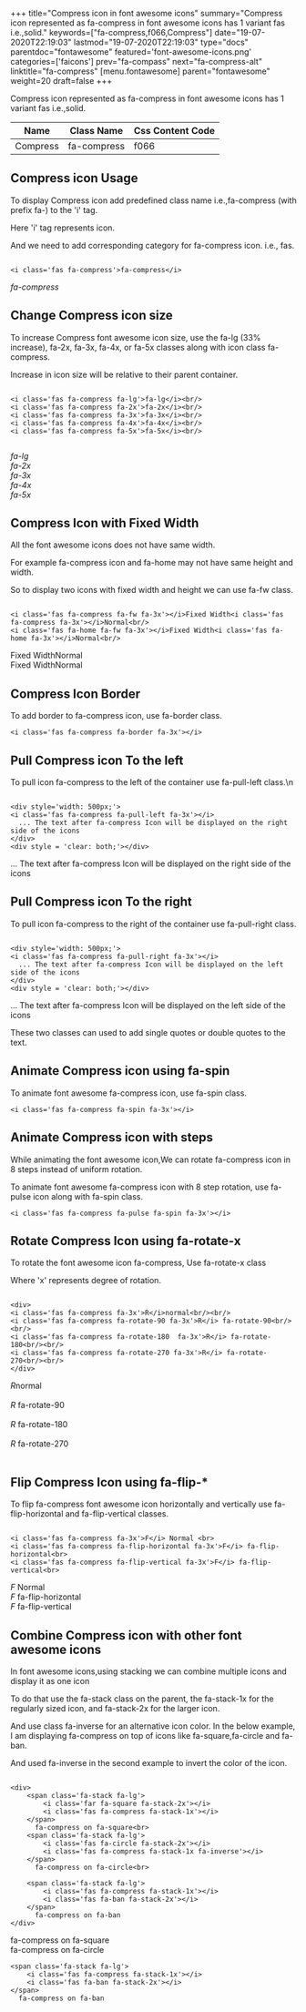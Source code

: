 +++
title="Compress icon in font awesome icons"
summary="Compress icon represented as fa-compress in font awesome icons has 1 variant fas i.e.,solid."
keywords=["fa-compress,f066,Compress"]
date="19-07-2020T22:19:03"
lastmod="19-07-2020T22:19:03"
type="docs"
parentdoc="fontawesome"
featured='font-awesome-icons.png'
categories=['faicons']
prev="fa-compass"
next="fa-compress-alt"
linktitle="fa-compress"
[menu.fontawesome]
parent="fontawesome"
weight=20
draft=false
+++


Compress icon represented as fa-compress in font awesome icons has 1 variant fas i.e.,solid.

<div class='table-responsive'><table class='table'><thead><tr><th>Name</th><th>Class Name</th><th>Css Content Code</th></tr></thead><tbody><tr><td>Compress</td><td>fa-compress</td><td>f066</td></tr></tbody></table></div>



## Compress icon Usage

To display Compress icon add predefined class name i.e.,fa-compress (with prefix fa-) to the 'i' tag.

Here 'i' tag represents icon.

And we need to add corresponding category for fa-compress icon. i.e., fas.


```

<i class='fas fa-compress'>fa-compress</i>
```

<i class='fas fa-compress'>fa-compress</i>




## Change Compress icon size
To increase Compress font awesome icon size, use the fa-lg (33% increase), fa-2x, fa-3x, fa-4x, or fa-5x classes along with icon class fa-compress.

Increase in icon size will be relative to their parent container. 

```

<i class='fas fa-compress fa-lg'>fa-lg</i><br/>
<i class='fas fa-compress fa-2x'>fa-2x</i><br/>
<i class='fas fa-compress fa-3x'>fa-3x</i><br/>
<i class='fas fa-compress fa-4x'>fa-4x</i><br/>
<i class='fas fa-compress fa-5x'>fa-5x</i><br/>
            
```

<i class='fas fa-compress fa-lg'>fa-lg</i><br/>
<i class='fas fa-compress fa-2x'>fa-2x</i><br/>
<i class='fas fa-compress fa-3x'>fa-3x</i><br/>
<i class='fas fa-compress fa-4x'>fa-4x</i><br/>
<i class='fas fa-compress fa-5x'>fa-5x</i><br/>
            



## Compress Icon with Fixed Width 

All the font awesome icons does not have same width.

For example fa-compress icon and fa-home may not have same height and width.

So to display two icons with fixed width and height we can use fa-fw class.


```

<i class='fas fa-compress fa-fw fa-3x'></i>Fixed Width<i class='fas fa-compress fa-3x'></i>Normal<br/>
<i class='fas fa-home fa-fw fa-3x'></i>Fixed Width<i class='fas fa-home fa-3x'></i>Normal<br/>
```

<i class='fas fa-compress fa-fw fa-3x'></i>Fixed Width<i class='fas fa-compress fa-3x'></i>Normal<br/>
<i class='fas fa-home fa-fw fa-3x'></i>Fixed Width<i class='fas fa-home fa-3x'></i>Normal<br/>



## Compress Icon Border 

To add border to fa-compress icon, use fa-border class.


```
<i class='fas fa-compress fa-border fa-3x'></i>

```
<i class='fas fa-compress fa-border fa-3x'></i>





## Pull Compress icon To the left

To pull icon fa-compress to the left of the container use fa-pull-left class.\n

```

<div style='width: 500px;'>
<i class='fas fa-compress fa-pull-left fa-3x'></i>
  ... The text after fa-compress Icon will be displayed on the right side of the icons
</div>
<div style = 'clear: both;'></div>
```

<div style='width: 500px;'>
<i class='fas fa-compress fa-pull-left fa-3x'></i>
  ... The text after fa-compress Icon will be displayed on the right side of the icons
</div>
<div style = 'clear: both;'></div>




## Pull Compress icon To the right
To pull icon fa-compress to the right of the container use fa-pull-right class.

```

<div style='width: 500px;'>
<i class='fas fa-compress fa-pull-right fa-3x'></i>
  ... The text after fa-compress Icon will be displayed on the left side of the icons
</div>
<div style = 'clear: both;'></div>
```

<div style='width: 500px;'>
<i class='fas fa-compress fa-pull-right fa-3x'></i>
  ... The text after fa-compress Icon will be displayed on the left side of the icons
</div>
<div style = 'clear: both;'></div>

These two classes can used to add single quotes or double quotes to the text.


## Animate Compress icon using fa-spin
To animate font awesome fa-compress icon, use fa-spin class.

```
<i class='fas fa-compress fa-spin fa-3x'></i>
```
<i class='fas fa-compress fa-spin fa-3x'></i>




## Animate Compress icon with steps
While animating the font awesome icon,We can rotate fa-compress icon in 8 steps instead of uniform rotation.

To animate font awesome fa-compress icon with 8 step rotation, use fa-pulse icon along with fa-spin class.


```
<i class='fas fa-compress fa-pulse fa-spin fa-3x'></i>

```
<i class='fas fa-compress fa-pulse fa-spin fa-3x'></i>





## Rotate Compress Icon using fa-rotate-x
To rotate the font awesome icon fa-compress, Use fa-rotate-x class

Where 'x' represents degree of rotation.


```

<div>
<i class='fas fa-compress fa-3x'>R</i>normal<br/><br/>
<i class='fas fa-compress fa-rotate-90 fa-3x'>R</i> fa-rotate-90<br/><br/> 
<i class='fas fa-compress fa-rotate-180  fa-3x'>R</i> fa-rotate-180<br/><br/> 
<i class='fas fa-compress fa-rotate-270 fa-3x'>R</i> fa-rotate-270<br/><br/>
</div>
```

<div>
<i class='fas fa-compress fa-3x'>R</i>normal<br/><br/>
<i class='fas fa-compress fa-rotate-90 fa-3x'>R</i> fa-rotate-90<br/><br/> 
<i class='fas fa-compress fa-rotate-180  fa-3x'>R</i> fa-rotate-180<br/><br/> 
<i class='fas fa-compress fa-rotate-270 fa-3x'>R</i> fa-rotate-270<br/><br/>
</div>




## Flip Compress Icon using fa-flip-*
To flip fa-compress font awesome icon horizontally and vertically use fa-flip-horizontal and fa-flip-vertical classes. 

```

<i class='fas fa-compress fa-3x'>F</i> Normal <br>
<i class='fas fa-compress fa-flip-horizontal fa-3x'>F</i> fa-flip-horizontal<br>
<i class='fas fa-compress fa-flip-vertical fa-3x'>F</i> fa-flip-vertical<br>
```

<i class='fas fa-compress fa-3x'>F</i> Normal <br>
<i class='fas fa-compress fa-flip-horizontal fa-3x'>F</i> fa-flip-horizontal<br>
<i class='fas fa-compress fa-flip-vertical fa-3x'>F</i> fa-flip-vertical<br>




## Combine Compress icon with other font awesome icons
In font awesome icons,using stacking we can combine multiple icons and display it as one icon 

To do that use the fa-stack class on the parent, the fa-stack-1x for the regularly sized icon, and fa-stack-2x for the larger icon.

And use class fa-inverse for an alternative icon color. 
In the below example, I am displaying fa-compress on top of icons like fa-square,fa-circle and fa-ban.

And used fa-inverse in the second example to invert the color of the icon.

```

<div>
    <span class='fa-stack fa-lg'>
        <i class='far fa-square fa-stack-2x'></i>
        <i class='fas fa-compress fa-stack-1x'></i>
    </span>
      fa-compress on fa-square<br>
    <span class='fa-stack fa-lg'>
        <i class='fas fa-circle fa-stack-2x'></i>
        <i class='fas fa-compress fa-stack-1x fa-inverse'></i>
    </span>
      fa-compress on fa-circle<br>

    <span class='fa-stack fa-lg'>
        <i class='fas fa-compress fa-stack-1x'></i>
        <i class='fas fa-ban fa-stack-2x'></i>
    </span>
      fa-compress on fa-ban
</div>
```

<div>
    <span class='fa-stack fa-lg'>
        <i class='far fa-square fa-stack-2x'></i>
        <i class='fas fa-compress fa-stack-1x'></i>
    </span>
      fa-compress on fa-square<br>
    <span class='fa-stack fa-lg'>
        <i class='fas fa-circle fa-stack-2x'></i>
        <i class='fas fa-compress fa-stack-1x fa-inverse'></i>
    </span>
      fa-compress on fa-circle<br>

    <span class='fa-stack fa-lg'>
        <i class='fas fa-compress fa-stack-1x'></i>
        <i class='fas fa-ban fa-stack-2x'></i>
    </span>
      fa-compress on fa-ban
</div>






